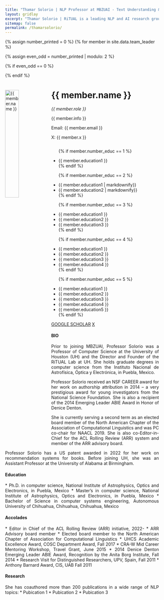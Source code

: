 ```yaml
---
title: "Thamar Solorio | NLP Professor at MBZUAI - Text Understanding & Analysis"
layout: gridlay
excerpt: "Thamar Solorio | RiTUAL is a leading NLP and AI research group at Mohamed Bin Zayed University of Artificial Intelligences (MBZUAL)."
sitemap: false
permalink: /thamarsolorio/
---
```



{% assign number_printed = 0 %}
{% for member in site.data.team_leader %}

{% assign even_odd = number_printed | modulo: 2 %}

{% if even_odd == 0 %}
<div class="row">
{% endif %}

<div class="col-sm-12 clearfix">
  <img src="{{ site.url }}{{ site.baseurl }}/images/mbzuai_staff/{{ member.photo }}" class="img-responsive" width="30%" style="float: left" alt="{{ member.name }}" />
  <h1 class="sub-heading bold">{{ member.name }}</h1>  
  <em class="gray"> {{ member.role }}</em>

[//]: # (  <a href="mailto:{{ member.email }}">{{ member.email }}</a>)
  <div style="text-align: justify;">
  <p>{{ member.info }}</p>
  Email: {{ member.email }}
  </div>
 <p>X: {{ member.x }}</p>
 <!-- <h5>Education:</h5>
 -->
<ul style="overflow: hidden">

  {% if member.number_educ == 1 %}
  <li> {{ member.education1 }} </li>
  {% endif %}

  {% if member.number_educ == 2 %}
  <li> {{ member.education1 | markdownify}} </li>
  <li> {{ member.education2 | markdownify}} </li>
  {% endif %}

  {% if member.number_educ == 3 %}
  <li> {{ member.education1 }} </li>
  <li> {{ member.education2 }} </li>
  <li> {{ member.education3 }} </li>
  {% endif %}

  {% if member.number_educ == 4 %}
  <li> {{ member.education1 }} </li>
  <li> {{ member.education2 }} </li>
  <li> {{ member.education3 }} </li>
  <li> {{ member.education4 }} </li>
  {% endif %}

  {% if member.number_educ == 5 %}
  <li> {{ member.education1 }} </li>
  <li> {{ member.education2 }} </li>
  <li> {{ member.education3 }} </li>
  <li> {{ member.education4 }} </li>
  <li> {{ member.education5 }} </li>
  {% endif %}

</ul>
</div>
<div class="col-sm-12 clearfix">
  <a href="{{ member.google_scholar }}" class="custom-sky-btn" target="_blank">GOOGLE SCHOLAR</a>
  <a href="{{ member.x }}"  class="custom-sky-btn" target="_blank">X</a><br>
</div>
   
<!-- 
{% assign number_printed = number_printed | plus: 1 %}

{% if even_odd == 1 %}
</div>
{% endif %}

{% endfor %}

{% assign even_odd = number_printed | modulo: 2 %}
{% if even_odd == 1 %}
</div>
{% endif %}
-->

<h4 id="bio">BIO</h4>
<div class="row">
<div class="col-sm-12 clearfix">
<div style="text-align: justify;">
<p>Prior to joining MBZUAI, Professor Solorio was a Professor of Computer Science at the University of Houston (UH) and the Director and Founder of the RiTUAL Lab at UH. She holds graduate degrees in computer science from the Instituto Nacional de Astrofísica, Óptica y Electrónica, in Puebla, Mexico.</p>

<p>Professor Solorio received an NSF CAREER award for her work on authorship attribution in 2014 – a very prestigious award for young investigators from the National Science Foundation. She is also a recipient of the 2014 Emerging Leader ABIE Award in Honor of Denice Denton.</p>

<p>She is currently serving a second term as an elected board member of the North American Chapter of the Association of Computational Linguistics and was PC co-chair for NAACL 2019. She is also co-Editor-in-Chief for the ACL Rolling Review (ARR) system and member of the ARR advisory board.</p>

<p>Professor Solorio has a US patent awarded in 2022 for her work on recommendation systems for books. Before joining UH, she was an Assistant Professor at the University of Alabama at Birmingham.</p>
</div></div>
</div>

<h4 id="Education">Education</h4>
<div class="row">
<div class="col-sm-12 clearfix">
<div style="text-align: justify;">
* Ph.D. in computer science, National Institute of Astrophysics, Optics and Electronics, in Puebla, Mexico
* Master’s in computer science, National Institute of Astrophysics, Optics and Electronics, in Puebla, Mexico
* Bachelor of Science in computer systems engineering, Autonomous University of Chihuahua, Chihuahua, Chihuahua, Mexico
</div></div>
</div>

<h4 id="Accolades">Accolades</h4>
<div class="row">
<div class="col-sm-12 clearfix">
<div style="text-align: justify;">
* Editor in Chief of the ACL Rolling Review (ARR) initiative, 2022-
* ARR Advisory board member
* Elected board member to the North American Chapter of Association for Computational Linguistics
* UHCS Academic Excellence Award, COSC Department Award,  Fall 2017
* CRA-W Mid Career Mentoring Workshop, Travel Grant, June 2015
* 2014 Denice Denton Emerging Leader ABIE Award, Recognition by the Anita Borg Institute, Fall 2014
* Research Visit for Distinguished Researchers, UPV, Spain, Fall 2011
* Anthony Barnard Award, CIS, UAB Fall 2011
</div></div>
</div>

<h4 id="Research">Research</h4>
<div class="row">
<div class="col-sm-12 clearfix">
<div style="text-align: justify;">
She has coauthored more than 200 publications in a wide range of NLP topics:
* Pubication 1
* Pubication 2
* Pubication 3
</div></div>
</div>

</div>

